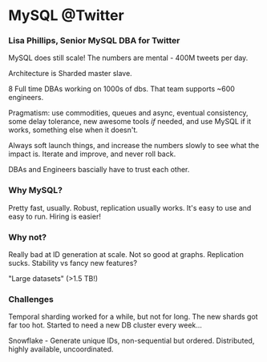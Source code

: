 # MySQL @Twitter

### Lisa Phillips, Senior MySQL DBA for Twitter

MySQL does still scale! The numbers are mental - 400M tweets per day.

Architecture is Sharded master slave.

8 Full time DBAs working on 1000s of dbs. That team supports ~600 engineers.

Pragmatism: use commodities, queues and async, eventual consistency, some delay tolerance, new awesome tools *if* needed, and use MySQL if it works, something else when it doesn't.

Always soft launch things, and increase the numbers slowly to see what the impact is. Iterate and improve, and never roll back.

DBAs and Engineers bascially have to trust each other.

### Why MySQL?

Pretty fast, usually. Robust, replication usually works. It's easy to use and easy to run. Hiring is easier!

### Why not?

Really bad at ID generation at scale. Not so good at graphs. Replication sucks. Stability vs fancy new features?

"Large datasets" (>1.5 TB!)

### Challenges

Temporal sharding worked for a while, but not for long. The new shards got far too hot. Started to need a new DB cluster every week...

Snowflake - Generate unique IDs, non-sequential but ordered. Distributed, highly available, uncoordinated.
